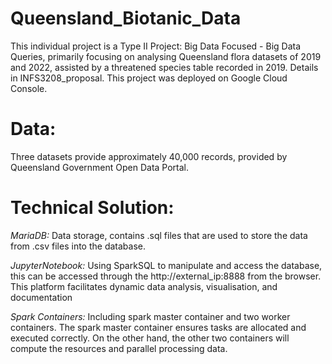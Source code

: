 # Queensland_Biotanic_Data
This individual project is a Type II Project: Big Data Focused - Big Data Queries, primarily
focusing on analysing Queensland flora datasets of 2019 and 2022, assisted by a
threatened species table recorded in 2019. Details in INFS3208_proposal. This project was deployed on Google Cloud Console. 

# Data:
Three datasets provide approximately 40,000 records, provided by Queensland
Government Open Data Portal.

# Technical Solution:
*MariaDB:*
Data storage, contains .sql files that are used to store the data from .csv
files into the database.

*JupyterNotebook:*
Using SparkSQL to manipulate and access the database, this
can be accessed through the http://external_ip:8888 from the browser. This platform
facilitates dynamic data analysis, visualisation, and documentation

*Spark Containers:*
Including spark master container and two worker containers. The
spark master container ensures tasks are allocated and executed correctly. On the
other hand, the other two containers will compute the resources and parallel
processing data.
